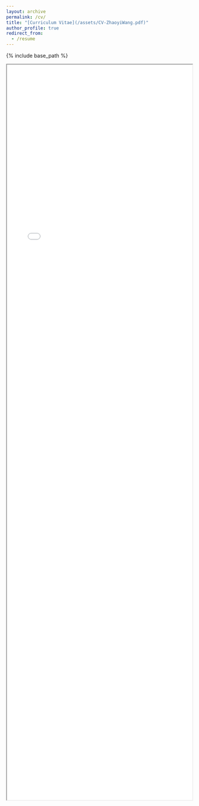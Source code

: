 ```yaml
---
layout: archive
permalink: /cv/
title: "[Curriculum Vitae](/assets/CV-ZhaoyiWang.pdf)"
author_profile: true
redirect_from:
  - /resume
---
```


{% include base_path %}

<iframe src="/assets/CV-ZhaoyiWang.pdf" width="100%" height="2000px">

<p>If you prefer to download the CV, you can do so by clicking the link below:</p>
<p><a href="/assets/CV-ZhaoyiWang.pdf" download>Download CV</a></p>




